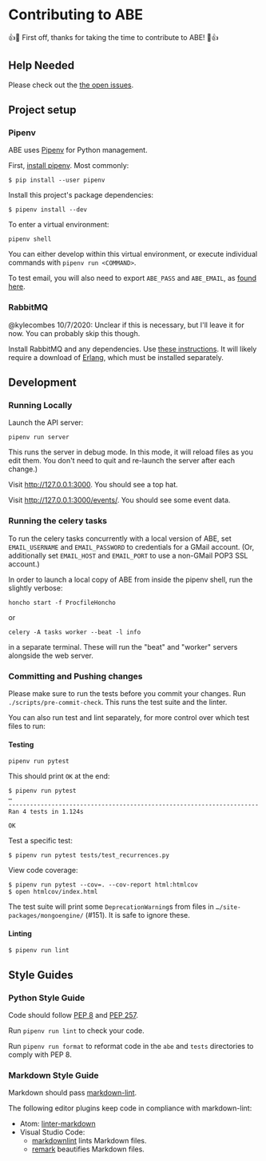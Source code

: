 # Contributing to ABE

:+1::tada: First off, thanks for taking the time to contribute to ABE! :tada::+1:

## Help Needed

Please check out the [the open issues][issues].

## Project setup

### Pipenv

ABE uses [Pipenv][pipenv] for Python management.

First, [install pipenv](https://docs.pipenv.org/#install-pipenv-today). Most commonly:

```shell
$ pip install --user pipenv
```

Install this project's package dependencies:

```shell
$ pipenv install --dev
```

To enter a virtual environment:

```shell
pipenv shell
```

You can either develop within this virtual environment, or execute individual
commands with `pipenv run <COMMAND>`.

To test email, you will also need to export `ABE_PASS` and `ABE_EMAIL`, as [found here](https://docs.google.com/document/d/1CZ45xYT33sTi5xpFJF8BkEeniCRszaxcfwiBmvMdmbk/edit).

### RabbitMQ

@kylecombes 10/7/2020: Unclear if this is necessary, but I'll leave it for now. You can probably skip this though.

Install RabbitMQ and any dependencies. Use [these
instructions](http://www.rabbitmq.com/download.html). It will likely require a
download of [Erlang](https://packages.erlang-solutions.com/erlang/), which must
be installed separately.

## Development

### Running Locally

Launch the API server:

```shell
pipenv run server
```

This runs the server in debug mode. In this mode, it will reload files as you
edit them. You don't need to quit and re-launch the server after each change.)

Visit <http://127.0.0.1:3000>. You should see a top hat.

Visit <http://127.0.0.1:3000/events/>. You should see some event data.

### Running the celery tasks

To run the celery tasks concurrently with a local version of ABE, set
`EMAIL_USERNAME` and `EMAIL_PASSWORD` to credentials for a GMail
account. (Or, additionally set `EMAIL_HOST` and `EMAIL_PORT` to use
a non-GMail POP3 SSL account.)

In order to launch a local copy of ABE from inside the pipenv shell, run the slightly verbose:

```shell
honcho start -f ProcfileHoncho
```

or

```shell
celery -A tasks worker --beat -l info
```

in a separate terminal. These will run the "beat" and "worker" servers alongside the web server.

### Committing and Pushing changes

Please make sure to run the tests before you commit your changes. Run
`./scripts/pre-commit-check`. This runs the test suite and the linter.

You can also run test and lint separately, for more control over which test
files to run:

#### Testing

`pipenv run pytest`

This should print `OK` at the end:

```shell
$ pipenv run pytest
…
----------------------------------------------------------------------
Ran 4 tests in 1.124s

OK
```

Test a specific test:

```shell
$ pipenv run pytest tests/test_recurrences.py
```

View code coverage:

```shell
$ pipenv run pytest --cov=. --cov-report html:htmlcov
$ open htmlcov/index.html
```

The test suite will print some `DeprecationWarning`s from files in `…/site-packages/mongoengine/` (#151). It is safe to ignore these.

#### Linting

```shell
$ pipenv run lint
```

## Style Guides

### Python Style Guide

Code should follow [PEP 8](https://www.python.org/dev/peps/pep-0008/) and [PEP
257](https://www.python.org/dev/peps/pep-0257/).

Run `pipenv run lint` to check your code.

Run `pipenv run format` to reformat code in the `abe` and `tests` directories to
comply with PEP 8.

### Markdown Style Guide

Markdown should pass [markdown-lint](https://github.com/remarkjs/remark-lint).

The following editor plugins keep code in compliance with markdown-lint:

* Atom: [linter-markdown](https://atom.io/packages/linter-markdown)
* Visual Studio Code:
  * [markdownlint](https://marketplace.visualstudio.com/items?itemName=DavidAnson.vscode-markdownlint)
    lints Markdown files.
  * [remark](https://marketplace.visualstudio.com/items?itemName=mrmlnc.vscode-remark)
    beautifies Markdown files.

[issues]: https://github.com/olin-build/ABE/issues
[pipenv]: https://docs.pipenv.org/
